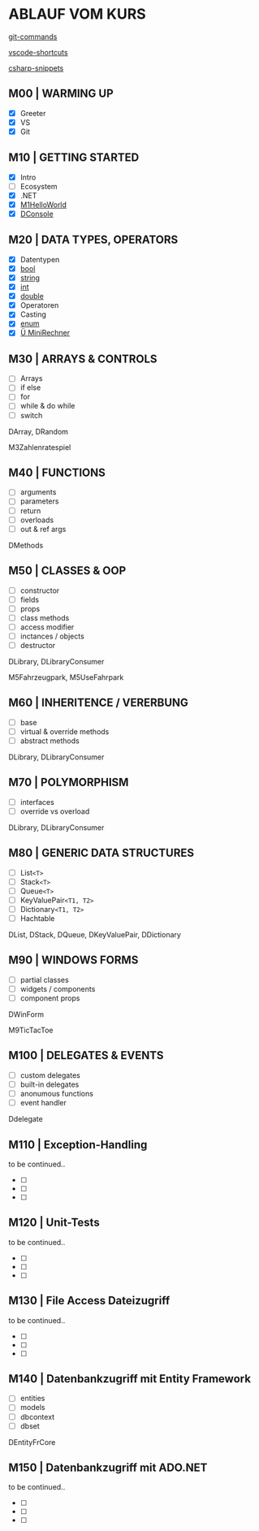 # ABLAUF VOM KURS

[git-commands](GIT-COMMANDS.md)

[vscode-shortcuts](VS-SHORTCUTS.md)

[csharp-snippets](CSHARP-SNIPPETS.md)

## M00 | WARMING UP

- [x] Greeter
- [x] VS
- [x] Git

## M10 | GETTING STARTED

- [x] Intro
- [ ] Ecosystem
- [x] .NET
- [x] [M1HelloWorld](../vadzim/CS-GK-VC-V/M1HelloWorld/M1HelloWorld.cs)
- [x] [DConsole](../vadzim/CS-GK-VC-V/Demo-Console/DConsole.cs)

## M20 | DATA TYPES, OPERATORS

- [x] Datentypen
- [x] [bool](../vadzim/CS-GK-VC-V/Demo-bool/Dbool.cs)
- [x] [string](../vadzim/CS-GK-VC-V/Demo-String/Dstring.cs)
- [x] [int](../vadzim/CS-GK-VC-V/Demo-int/Dint.cs)
- [x] [double](../vadzim/CS-GK-VC-V/Demo-double/Ddouble.cs)
- [x] Operatoren
- [x] Casting
- [x] [enum](../vadzim/CS-GK-VC-V/Demo-enum/Denum.cs)
- [x] [Ü MiniRechner](../vadzim/CS-GK-VC-V/M2MiniRechner/M2MiniRechner.cs)

## M30 | ARRAYS & CONTROLS

- [ ] Arrays
- [ ] if else
- [ ] for
- [ ] while & do while
- [ ] switch

DArray, DRandom

M3Zahlenratespiel

## M40 | FUNCTIONS

- [ ] arguments
- [ ] parameters
- [ ] return
- [ ] overloads
- [ ] out & ref args

DMethods

## M50 | CLASSES & OOP

- [ ] constructor
- [ ] fields
- [ ] props
- [ ] class methods
- [ ] access modifier
- [ ] inctances / objects
- [ ] destructor

DLibrary, DLibraryConsumer

M5Fahrzeugpark, M5UseFahrpark

## M60 | INHERITENCE / VERERBUNG

- [ ] base
- [ ] virtual & override methods
- [ ] abstract methods

DLibrary, DLibraryConsumer

## M70 | POLYMORPHISM

- [ ] interfaces
- [ ] override vs overload

DLibrary, DLibraryConsumer

## M80 | GENERIC DATA STRUCTURES

- [ ] List`<T>`
- [ ] Stack`<T>`
- [ ] Queue`<T>`
- [ ] KeyValuePair`<T1, T2>`
- [ ] Dictionary`<T1, T2>`
- [ ] Hachtable

DList, DStack, DQueue, DKeyValuePair, DDictionary

## M90 | WINDOWS FORMS

- [ ] partial classes
- [ ] widgets / components
- [ ] component props

DWinForm

M9TicTacToe

## M100 | DELEGATES & EVENTS

- [ ] custom delegates
- [ ] built-in delegates
- [ ] anonumous functions
- [ ] event handler

Ddelegate

## M110 | Exception-Handling​

to be continued..

- [ ]
- [ ]
- [ ]

## M120 | Unit-Tests

to be continued..

- [ ]
- [ ]
- [ ]

## M130 | File Access Dateizugriff​

to be continued..

- [ ]
- [ ]
- [ ]

## M140 | Datenbankzugriff mit Entity Framework​

- [ ] entities
- [ ] models
- [ ] dbcontext
- [ ] dbset

DEntityFrCore

## M150 | Datenbankzugriff mit ADO.NET​

to be continued..

- [ ]
- [ ]
- [ ]
